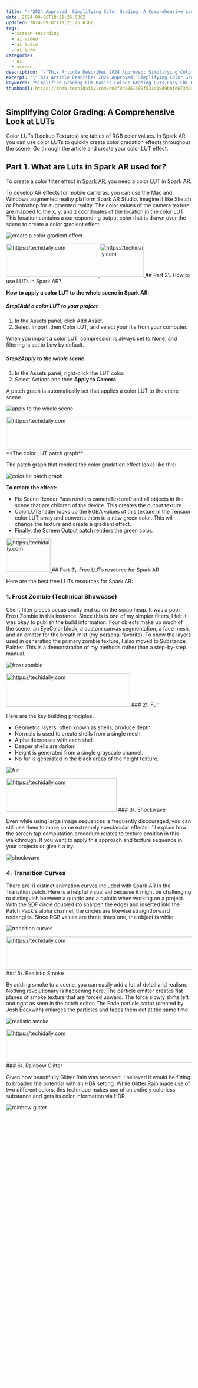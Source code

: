 ```yaml
---
title: "\"2024 Approved  Simplifying Color Grading  A Comprehensive Look at LUTs\""
date: 2024-09-06T18:21:26.636Z
updated: 2024-09-07T18:21:26.636Z
tags: 
  - screen-recording
  - ai video
  - ai audio
  - ai auto
categories: 
  - ai
  - screen
description: "\"This Article Describes 2024 Approved: Simplifying Color Grading: A Comprehensive Look at LUTs\""
excerpt: "\"This Article Describes 2024 Approved: Simplifying Color Grading: A Comprehensive Look at LUTs\""
keywords: "Simplified Grading,LUT Basics,Colour Grading LUTs,Easy LUT Use,LUT Tutorial Guide,Color Grading LUTs Quick,Advanced Grading Simplified"
thumbnail: https://thmb.techidaily.com/d02f0d2061399f021d19d9bbfd673d9a86e50237396b8522657b45e5482dbe37.jpg
---
```


## Simplifying Color Grading: A Comprehensive Look at LUTs

Color LUTs (Lookup Textures) are tables of RGB color values. In Spark AR, you can use color LUTs to quickly create color gradation effects throughout the scene. Go through the article and create your color LUT effect.

## Part 1\. What are Luts in Spark AR used for?

To create a color filter effect in [Spark AR](https://sparkar.facebook.com/ar-studio/), you need a color LUT in Spark AR.

To develop AR effects for mobile cameras, you can use the Mac and Windows augmented reality platform Spark AR Studio. Imagine it like Sketch or Photoshop for augmented reality. The color values of the camera texture are mapped to the x, y, and z coordinates of the location in the color LUT. This location contains a corresponding output color that is drawn over the scene to create a color gradient effect.

![create a color gradient effect](https://images.wondershare.com/filmora/article-images/2022/08/how-to-use-luts-in-spark-ar-1.jpg)

<!-- affiliate ads begin -->
<a href="https://aligracehair.sjv.io/c/5597632/2135398/19272" target="_top" id="2135398">
  <img src="//a.impactradius-go.com/display-ad/19272-2135398" border="0" alt="https://techidaily.com" width="250" height="90"/>
</a>
<img height="0" width="0" src="https://aligracehair.sjv.io/i/5597632/2135398/19272" style="position:absolute;visibility:hidden;" border="0" />
<!-- affiliate ads end -->
<!-- affiliate ads begin -->
<a href="https://aligracehair.sjv.io/c/5597632/2135407/19272" target="_top" id="2135407">
  <img src="//a.impactradius-go.com/display-ad/19272-2135407" border="0" alt="https://techidaily.com" width="120" height="90"/>
</a>
<img height="0" width="0" src="https://aligracehair.sjv.io/i/5597632/2135407/19272" style="position:absolute;visibility:hidden;" border="0" />
<!-- affiliate ads end -->
## Part 2\. How to use LUTs in Spark AR?

**How to apply a color LUT to the whole scene in Spark AR:**

##### Step1Add a color LUT to your project

1. In the Assets panel, click Add Asset.
2. Select Import, then Color LUT, and select your file from your computer.

When you import a color LUT, compression is always set to None, and filtering is set to Low by default.

##### Step2Apply to the whole scene

1. In the Assets panel, right-click the LUT color.
2. Select Actions and then **Apply to Camera**.

A patch graph is automatically set that applies a color LUT to the entire scene.

![apply to the whole scene](https://images.wondershare.com/filmora/article-images/2022/08/how-to-use-luts-in-spark-ar-2.jpg)

<!-- affiliate ads begin -->
<a href="https://bluettius.sjv.io/c/5597632/2139123/17108" target="_top" id="2139123">
  <img src="//a.impactradius-go.com/display-ad/17108-2139123" border="0" alt="https://techidaily.com" width="728" height="90"/>
</a>
<img height="0" width="0" src="https://bluettius.sjv.io/i/5597632/2139123/17108" style="position:absolute;visibility:hidden;" border="0" />
<!-- affiliate ads end -->
**The color LUT patch graph**

The patch graph that renders the color gradation effect looks like this:

![color lut patch graph](https://images.wondershare.com/filmora/article-images/2022/08/how-to-use-luts-in-spark-ar-3.jpg)

**To create the effect:**

* Fix Scene Render Pass renders cameraTexture0 and all objects in the scene that are children of the device. This creates the output texture.
* ColorLUTShader looks up the RGBA values of this texture in the Tension color LUT array and converts them to a new green color. This will change the texture and create a gradient effect.
* Finally, the Screen Output patch renders the green color.

<!-- affiliate ads begin -->
<a href="https://review-au.sjv.io/c/5597632/2098701/14409" target="_top" id="2098701">
  <img src="//a.impactradius-go.com/display-ad/14409-2098701" border="0" alt="https://techidaily.com" width="120" height="90"/>
</a>
<img height="0" width="0" src="https://review-au.sjv.io/i/5597632/2098701/14409" style="position:absolute;visibility:hidden;" border="0" />
<!-- affiliate ads end -->
## Part 3\. Free LUTs resource for Spark AR

Here are the best free LUTs resources for Spark AR:

### 1\. Frost Zombie (Technical Showcase)

Client filter pieces occasionally end up on the scrap heap. It was a poor Frost Zombie in this instance. Since this is one of my simpler filters, I felt it was okay to publish the build information. Four objects make up much of the scene: an EyeColor block, a custom canvas segmentation, a face mesh, and an emitter for the breath mist (my personal favorite). To show the layers used in generating the primary zombie texture, I also moved to Substance Painter. This is a demonstration of my methods rather than a step-by-step manual.

![frost zombie](https://images.wondershare.com/filmora/article-images/2022/08/how-to-use-luts-in-spark-ar-4.jpg)

<!-- affiliate ads begin -->
<a href="https://aligracehair.sjv.io/c/5597632/2135358/19272" target="_top" id="2135358">
  <img src="//a.impactradius-go.com/display-ad/19272-2135358" border="0" alt="https://techidaily.com" width="336" height="90"/>
</a>
<img height="0" width="0" src="https://aligracehair.sjv.io/i/5597632/2135358/19272" style="position:absolute;visibility:hidden;" border="0" />
<!-- affiliate ads end -->
### 2\. Fur

Here are the key building principles.

* Geometric layers, often known as shells, produce depth.
* Normals is used to create shells from a single mesh.
* Alpha decreases with each shell.
* Deeper shells are darker.
* Height is generated from a single grayscale channel.
* No fur is generated in the black areas of the height texture.

![fur](https://images.wondershare.com/filmora/article-images/2022/08/how-to-use-luts-in-spark-ar-5.jpg)

<!-- affiliate ads begin -->
<a href="https://aligracehair.sjv.io/c/5597632/2115916/19272" target="_top" id="2115916">
  <img src="//a.impactradius-go.com/display-ad/19272-2115916" border="0" alt="https://techidaily.com" width="300" height="90"/>
</a>
<img height="0" width="0" src="https://aligracehair.sjv.io/i/5597632/2115916/19272" style="position:absolute;visibility:hidden;" border="0" />
<!-- affiliate ads end -->
### 3\. Shockwave

Even while using large image sequences is frequently discouraged, you can still use them to make some extremely spectacular effects! I'll explain how the screen tap computation procedure relates to texture position in this walkthrough. If you want to apply this approach and texture sequence in your projects or give it a try.

![shockwave](https://images.wondershare.com/filmora/article-images/2022/08/how-to-use-luts-in-spark-ar-6.jpg)

### 4\. Transition Curves

There are 11 distinct animation curves included with Spark AR in the Transition patch. Here is a helpful visual aid because it might be challenging to distinguish between a quartic and a quintic when working on a project. With the SDF circle doubled (to sharpen the edge) and inserted into the Patch Pack's alpha channel, the circles are likewise straightforward rectangles. Since RGB values are three times one, the object is white.

![transition curves](https://images.wondershare.com/filmora/article-images/2022/08/how-to-use-luts-in-spark-ar-7.jpg)

<!-- affiliate ads begin -->
<a href="https://appsumo.8odi.net/c/5597632/2130885/7443" target="_top" id="2130885">
  <img src="//a.impactradius-go.com/display-ad/7443-2130885" border="0" alt="https://techidaily.com" width="600" height="90"/>
</a>
<img height="0" width="0" src="https://appsumo.8odi.net/i/5597632/2130885/7443" style="position:absolute;visibility:hidden;" border="0" />
<!-- affiliate ads end -->
### 5\. Realistic Smoke

By adding smoke to a scene, you can easily add a lot of detail and realism. Nothing revolutionary is happening here. The particle emitter creates flat planes of smoke texture that are forced upward. The force slowly shifts left and right as seen in the patch editor. The Fade particle script (created by Josh Beckwith) enlarges the particles and fades them out at the same time.

![realistic smoke](https://images.wondershare.com/filmora/article-images/2022/08/how-to-use-luts-in-spark-ar-8.jpg)

<!-- affiliate ads begin -->
<a href="https://aligracehair.sjv.io/c/5597632/2115951/19272" target="_top" id="2115951">
  <img src="//a.impactradius-go.com/display-ad/19272-2115951" border="0" alt="https://techidaily.com" width="728" height="90"/>
</a>
<img height="0" width="0" src="https://aligracehair.sjv.io/i/5597632/2115951/19272" style="position:absolute;visibility:hidden;" border="0" />
<!-- affiliate ads end -->
### 6\. Rainbow Glitter

Given how beautifully Glitter Rain was received, I believed it would be fitting to broaden the potential with an HDR setting. While Glitter Rain made use of two different colors, this technique makes use of an entirely colorless substance and gets its color information via HDR.

![rainbow glitter](https://images.wondershare.com/filmora/article-images/2022/08/how-to-use-luts-in-spark-ar-9.jpg)

<!-- affiliate ads begin -->
<span id="1516072">
					<video width="864" height="1536" style="cursor:pointer"
           poster="//a.impactradius-go.com/display-clicktoplayimage/1516072.png"
           onclick="if(!this.playClicked){this.play();this.setAttribute('controls',true);this.playClicked=true;}">
	   <source src="//a.impactradius-go.com/display-ad/16446-1516072">
	   <img src="//a.impactradius-go.com/display-clicktoplayimage/1516072.png" style="border: none; height: 100%; width: 100%; object-fit: contain">
	</video>
	<div style="width:540px;text-align:center"><a href="javascript:window.open(decodeURIComponent('https%3A%2F%2Flaganoo.pxf.io%2Fc%2F5597632%2F1516072%2F16446'), '_blank');void(0);">Click here</a></div>
</span>
<img height="0" width="0" src="https://imp.pxf.io/i/5597632/1516072/16446" style="position:absolute;visibility:hidden;" border="0" />
<!-- affiliate ads end -->
<!-- affiliate ads begin -->
<a href="https://aligracehair.sjv.io/c/5597632/2135413/19272" target="_top" id="2135413">
  <img src="//a.impactradius-go.com/display-ad/19272-2135413" border="0" alt="https://techidaily.com" width="300" height="90"/>
</a>
<img height="0" width="0" src="https://aligracehair.sjv.io/i/5597632/2135413/19272" style="position:absolute;visibility:hidden;" border="0" />
<!-- affiliate ads end -->
### Closing Thoughts

Spark AR is an amazing website for LUTs and color grading. Whether you're a new student or a seasoned pro, Spark AR Studio has all the features and capabilities you need to become a good video editor. You can download free LUTs from Spark AR and apply them to your videos. The article guides on how to use LUTs in Spark AR and how to download free LUTs. So, Spark AR is one of the best online websites for LUTs I have tried.

[Free Download](https://tools.techidaily.com/wondershare/filmora/download/) For Win 7 or later(64-bit)

[Free Download](https://tools.techidaily.com/wondershare/filmora/download/) For macOS 10.14 or later

[Free Download](https://tools.techidaily.com/wondershare/filmora/download/) For macOS 10.14 or later

<ins class="adsbygoogle"
     style="display:block"
     data-ad-format="autorelaxed"
     data-ad-client="ca-pub-7571918770474297"
     data-ad-slot="1223367746"></ins>

<ins class="adsbygoogle"
     style="display:block"
     data-ad-format="autorelaxed"
     data-ad-client="ca-pub-7571918770474297"
     data-ad-slot="1223367746"></ins>



<ins class="adsbygoogle"
     style="display:block"
     data-ad-client="ca-pub-7571918770474297"
     data-ad-slot="8358498916"
     data-ad-format="auto"
     data-full-width-responsive="true"></ins>






<span class="atpl-alsoreadstyle">Also read:</span>
<div><ul>
<li><a href="https://fox-http.techidaily.com/new-2024-approved-pioneering-viewer-retention-discovering-6-video-forms/"><u>[New] 2024 Approved Pioneering Viewer Retention Discovering 6 Video Forms</u></a></li>
<li><a href="https://fox-http.techidaily.com/new-2024-approved-uncover-your-photos-true-colors-with-picart/"><u>[New] 2024 Approved Uncover Your Photo's True Colors with PicArt</u></a></li>
<li><a href="https://screen-recording.techidaily.com/new-cheap-but-effective-the-1-to-10-free-desktop-recorders/"><u>[New] Cheap but Effective The #1 to #10 Free Desktop Recorders</u></a></li>
<li><a href="https://fox-http.techidaily.com/new-exploring-the-depth-of-editing-with-gopro-studios-capabilities/"><u>[New] Exploring the Depth of Editing with GoPro Studio's Capabilities</u></a></li>
<li><a href="https://article-helps.techidaily.com/new-in-2024-how-to-edit-podcasts-in-garageband/"><u>[New] In 2024, How To Edit Podcasts in GarageBand</u></a></li>
<li><a href="https://facebook-video-content.techidaily.com/new-in-2024-net-adapter-fb-stories-saver-app/"><u>[New] In 2024, Net Adapter FB Stories Saver App</u></a></li>
<li><a href="https://fox-access.techidaily.com/new-in-2024-the-art-of-decreasing-audio-intensity-in-logic-pro/"><u>[New] In 2024, The Art of Decreasing Audio Intensity in Logic Pro</u></a></li>
<li><a href="https://fox-http.techidaily.com/new-metavision-quest-selecting-the-most-advanced-vr-headset/"><u>[New] Metavision Quest Selecting the Most Advanced VR Headset</u></a></li>
<li><a href="https://fox-http.techidaily.com/new-microsofts-vision-of-tomorrow-with-hololens-exploration-for-2024/"><u>[New] Microsoft’s Vision of Tomorrow With HoloLens Exploration for 2024</u></a></li>
<li><a href="https://fox-http.techidaily.com/new-next-gen-screen-in-depth-look-at-the-hp-envy-27/"><u>[New] Next Gen Screen In-Depth Look at the HP Envy 27</u></a></li>
<li><a href="https://fox-http.techidaily.com/new-quick-assembly-of-stunning-google-collages-for-2024/"><u>[New] Quick Assembly of Stunning Google Collages for 2024</u></a></li>
<li><a href="https://article-helps.techidaily.com/new-win11s-leading-free-screen-capture-software-ranked-1-5/"><u>[New] Win11's Leading Free Screen Capture Software Ranked #1-5</u></a></li>
<li><a href="https://fox-http.techidaily.com/updated-2024-approved-androids-optimal-cloud-savers-updated-list/"><u>[Updated] 2024 Approved Android's Optimal Cloud Savers Updated List</u></a></li>
<li><a href="https://fox-http.techidaily.com/updated-2024-approved-elevate-your-auditory-experience-iphone-and-the-world-of-podcasting/"><u>[Updated] 2024 Approved Elevate Your Auditory Experience - iPhone and the World of Podcasting</u></a></li>
<li><a href="https://fox-http.techidaily.com/updated-2024-approved-the-ultimate-guide-to-ions-pro-3-action-camera-capabilities/"><u>[Updated] 2024 Approved The Ultimate Guide to ION's Pro 3 Action Camera Capabilities</u></a></li>
<li><a href="https://fox-http.techidaily.com/updated-creating-spiritual-ringtone-options-free-downloads-explained/"><u>[Updated] Creating Spiritual Ringtone Options Free Downloads Explained</u></a></li>
<li><a href="https://fox-http.techidaily.com/updated-direct-link-method-transferring-images-and-videos-on-ios/"><u>[Updated] Direct Link Method Transferring Images & Videos on IOS</u></a></li>
<li><a href="https://instagram-video-files.techidaily.com/updated-in-2024-swift-methodology-to-weed-out-fake-pals-from-insta-network/"><u>[Updated] In 2024, Swift Methodology to Weed Out Fake Pals From Insta Network</u></a></li>
<li><a href="https://fox-http.techidaily.com/updated-in-2024-top-open-source-video-tools-for-every-desktop-environment/"><u>[Updated] In 2024, Top Open Source Video Tools for Every Desktop Environment</u></a></li>
<li><a href="https://screen-capture.techidaily.com/updated-key-takeaways-from-reviewing-zdsofts-vision-recorder-for-2024/"><u>[Updated] Key Takeaways From Reviewing ZDSoft's Vision Recorder for 2024</u></a></li>
<li><a href="https://fox-http.techidaily.com/updated-superior-free-viewing-software-guide-top-16-for-2024/"><u>[Updated] Superior Free Viewing Software Guide - Top 16 for 2024</u></a></li>
<li><a href="https://fox-http.techidaily.com/updated-the-ultimate-guide-to-budget-drone-flights/"><u>[Updated] The Ultimate Guide to Budget Drone Flights</u></a></li>
<li><a href="https://fox-http.techidaily.com/updated-vlc-mastery-understanding-key-mac-settings-and-options/"><u>[Updated] VLC Mastery Understanding Key Mac Settings and Options</u></a></li>
<li><a href="https://fox-glue.techidaily.com/amp-up-your-pixel-with-top-download-links/"><u>Amp Up Your Pixel with Top Download Links</u></a></li>
<li><a href="https://fox-http.techidaily.com/complete-solution-fixing-cold-wars-persistent-launch-glitches-on-computer-and-console-systems/"><u>Complete Solution: Fixing Cold War's Persistent Launch Glitches on Computer & Console Systems</u></a></li>
<li><a href="https://buynow-info.techidaily.com/comprehensive-review-how-does-the-latest-generation-amazon-fire-hd-eight-stack-up-in-affordability-and-performance/"><u>Comprehensive Review: How Does The Latest Generation Amazon Fire HD Eight Stack Up in Affordability and Performance?</u></a></li>
<li><a href="https://win-amazing.techidaily.com/effortless-installation-secure-your-brother-hl-l2360dw-drivers-now/"><u>Effortless Installation: Secure Your Brother HL-L2360DW Drivers Now</u></a></li>
<li><a href="https://facebook-videos.techidaily.com/expand-your-reach-top-tactics-to-amplify-fb-clout-for-2024/"><u>Expand Your Reach Top Tactics to Amplify FB Clout for 2024</u></a></li>
<li><a href="https://iphone-unlock.techidaily.com/how-to-open-your-apple-iphone-12-pro-max-without-a-home-button-drfone-by-drfone-ios/"><u>How To Open Your Apple iPhone 12 Pro Max Without a Home Button | Dr.fone</u></a></li>
<li><a href="https://review-topics.techidaily.com/how-to-transfer-data-from-iphone-14-pro-max-to-other-iphone-12-pro-devices-drfone-by-drfone-transfer-data-from-ios-transfer-data-from-ios/"><u>How To Transfer Data From iPhone 14 Pro Max To Other iPhone 12 Pro devices? | Dr.fone</u></a></li>
<li><a href="https://fox-http.techidaily.com/in-2024-broadcasting-solo-youtube-live-from-your-smartphone/"><u>In 2024, Broadcasting Solo YouTube Live From Your Smartphone</u></a></li>
<li><a href="https://fox-http.techidaily.com/in-2024-cutting-edge-home-theater-top-10-players-in-24/"><u>In 2024, Cutting-Edge Home Theater Top 10 Players in '24</u></a></li>
<li><a href="https://fox-http.techidaily.com/in-2024-expertise-in-forming-inspiring-collage-photos/"><u>In 2024, Expertise in Forming Inspiring Collage Photos</u></a></li>
<li><a href="https://android-location-track.techidaily.com/in-2024-how-to-track-xiaomi-redmi-k70-by-phone-number-drfone-by-drfone-virtual-android/"><u>In 2024, How to Track Xiaomi Redmi K70 by Phone Number | Dr.fone</u></a></li>
<li><a href="https://fox-http.techidaily.com/innovative-prime-lenses-for-professionals-shooting-4k-for-2024/"><u>Innovative Prime Lenses for Professionals Shooting 4K for 2024</u></a></li>
<li><a href="https://twitter-videos.techidaily.com/prime-video-the-twitterspheres-favorite-shows-of-23-for-2024/"><u>Prime Video The Twittersphere's #Favorite Shows of '23 for 2024</u></a></li>
<li><a href="https://bypass-frp.techidaily.com/step-by-step-tutorial-how-to-bypass-vivo-x-fold-2-frp-by-drfone-android/"><u>Step-by-Step Tutorial How To Bypass Vivo X Fold 2 FRP</u></a></li>
<li><a href="https://techidaily.com/the-way-to-get-back-lost-call-history-from-gionee-f3-pro-by-fonelab-android-recover-call-logs/"><u>The way to get back lost call history from Gionee F3 Pro</u></a></li>
<li><a href="https://smart-video-editing.techidaily.com/updated-mac-video-editor-showdown-the-best-options-for-for-2024/"><u>Updated Mac Video Editor Showdown The Best Options For for 2024</u></a></li>
<li><a href="https://fox-http.techidaily.com/zero-cost-strategies-for-altering-game-characters-vocal-presence-in-free-fire/"><u>Zero-Cost Strategies for Altering Game Characters' Vocal Presence in Free Fire</u></a></li>
</ul></div>

